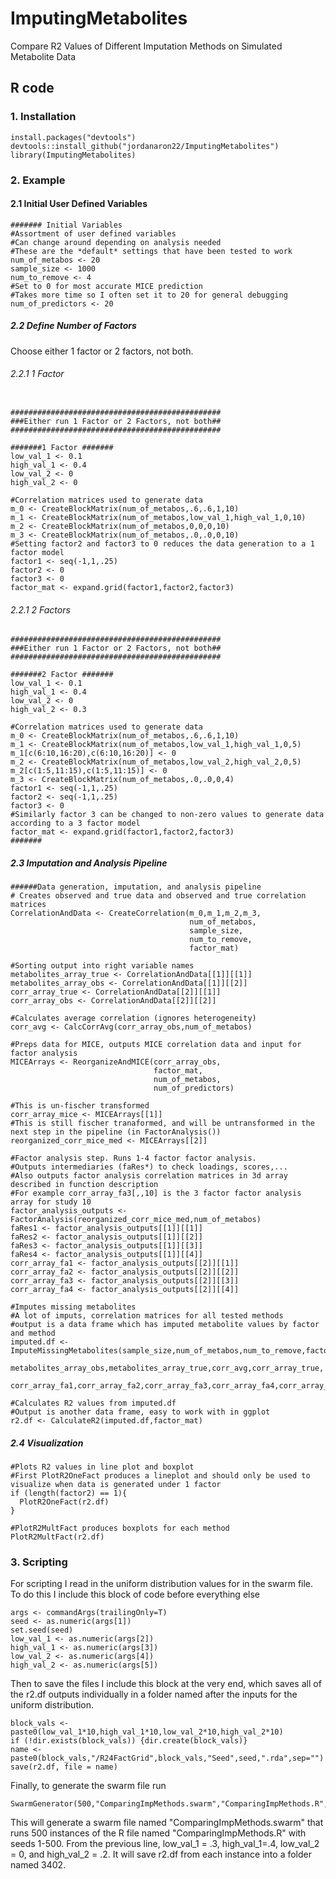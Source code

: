 # ImputingMetabolites
Compare R2 Values of Different Imputation Methods on Simulated Metabolite Data

## R code

### 1\. Installation 

```{r}
install.packages("devtools")
devtools::install_github("jordanaron22/ImputingMetabolites")
library(ImputingMetabolites)
```

### 2\. Example

#### 2.1 Initial User Defined Variables

```{r}
####### Initial Variables
#Assortment of user defined variables
#Can change around depending on analysis needed
#These are the *default* settings that have been tested to work
num_of_metabos <- 20
sample_size <- 1000
num_to_remove <- 4
#Set to 0 for most accurate MICE prediction
#Takes more time so I often set it to 20 for general debugging
num_of_predictors <- 20

```

##### 2.2 Define Number of Factors

Choose either 1 factor or 2 factors, not both.

###### 2.2.1 1 Factor

```{r}

###############################################
###Either run 1 Factor or 2 Factors, not both##
###############################################

#######1 Factor #######
low_val_1 <- 0.1
high_val_1 <- 0.4
low_val_2 <- 0
high_val_2 <- 0

#Correlation matrices used to generate data
m_0 <- CreateBlockMatrix(num_of_metabos,.6,.6,1,10)
m_1 <- CreateBlockMatrix(num_of_metabos,low_val_1,high_val_1,0,10)
m_2 <- CreateBlockMatrix(num_of_metabos,0,0,0,10)
m_3 <- CreateBlockMatrix(num_of_metabos,.0,.0,0,10)
#Setting factor2 and factor3 to 0 reduces the data generation to a 1 factor model
factor1 <- seq(-1,1,.25)
factor2 <- 0
factor3 <- 0
factor_mat <- expand.grid(factor1,factor2,factor3)
```

###### 2.2.1 2 Factors

```{r}
###############################################
###Either run 1 Factor or 2 Factors, not both##
###############################################

#######2 Factor #######
low_val_1 <- 0.1
high_val_1 <- 0.4
low_val_2 <- 0
high_val_2 <- 0.3

#Correlation matrices used to generate data
m_0 <- CreateBlockMatrix(num_of_metabos,.6,.6,1,10)
m_1 <- CreateBlockMatrix(num_of_metabos,low_val_1,high_val_1,0,5)
m_1[c(6:10,16:20),c(6:10,16:20)] <- 0
m_2 <- CreateBlockMatrix(num_of_metabos,low_val_2,high_val_2,0,5)
m_2[c(1:5,11:15),c(1:5,11:15)] <- 0
m_3 <- CreateBlockMatrix(num_of_metabos,.0,.0,0,4)
factor1 <- seq(-1,1,.25)
factor2 <- seq(-1,1,.25)
factor3 <- 0
#Similarly factor 3 can be changed to non-zero values to generate data according to a 3 factor model
factor_mat <- expand.grid(factor1,factor2,factor3)
#######
```

##### 2.3 Imputation and Analysis Pipeline

```{r}
######Data generation, imputation, and analysis pipeline
# Creates observed and true data and observed and true correlation matrices
CorrelationAndData <- CreateCorrelation(m_0,m_1,m_2,m_3,
                                        num_of_metabos,
                                        sample_size,
                                        num_to_remove,
                                        factor_mat)

#Sorting output into right variable names
metabolites_array_true <- CorrelationAndData[[1]][[1]]
metabolites_array_obs <- CorrelationAndData[[1]][[2]]
corr_array_true <- CorrelationAndData[[2]][[1]]
corr_array_obs <- CorrelationAndData[[2]][[2]]

#Calculates average correlation (ignores heterogeneity)
corr_avg <- CalcCorrAvg(corr_array_obs,num_of_metabos)

#Preps data for MICE, outputs MICE correlation data and input for factor analysis
MICEArrays <- ReorganizeAndMICE(corr_array_obs,
                                factor_mat,
                                num_of_metabos,
                                num_of_predictors)

#This is un-fischer transformed
corr_array_mice <- MICEArrays[[1]]
#This is still fischer tranaformed, and will be untransformed in the next step in the pipeline (in FactorAnalysis())
reorganized_corr_mice_med <- MICEArrays[[2]]

#Factor analysis step. Runs 1-4 factor factor analysis.
#Outputs intermediaries (faRes*) to check loadings, scores,...
#Also outputs factor analysis correlation matrices in 3d array described in function description
#For example corr_array_fa3[,,10] is the 3 factor factor analysis array for study 10
factor_analysis_outputs <- FactorAnalysis(reorganized_corr_mice_med,num_of_metabos)
faRes1 <- factor_analysis_outputs[[1]][[1]]
faRes2 <- factor_analysis_outputs[[1]][[2]]
faRes3 <- factor_analysis_outputs[[1]][[3]]
faRes4 <- factor_analysis_outputs[[1]][[4]]
corr_array_fa1 <- factor_analysis_outputs[[2]][[1]]
corr_array_fa2 <- factor_analysis_outputs[[2]][[2]]
corr_array_fa3 <- factor_analysis_outputs[[2]][[3]]
corr_array_fa4 <- factor_analysis_outputs[[2]][[4]]

#Imputes missing metabolites
#A lot of imputs, correlation matrices for all tested methods
#output is a data frame which has imputed metabolite values by factor and method
imputed.df <- ImputeMissingMetabolites(sample_size,num_of_metabos,num_to_remove,factor_mat,
                                       metabolites_array_obs,metabolites_array_true,corr_avg,corr_array_true,
                                       corr_array_fa1,corr_array_fa2,corr_array_fa3,corr_array_fa4,corr_array_mice)

#Calculates R2 values from imputed.df
#Output is another data frame, easy to work with in ggplot
r2.df <- CalculateR2(imputed.df,factor_mat)
```


##### 2.4 Visualization

```{r}
#Plots R2 values in line plot and boxplot
#First PlotR2OneFact produces a lineplot and should only be used to visualize when data is generated under 1 factor
if (length(factor2) == 1){
  PlotR2OneFact(r2.df)
}

#PlotR2MultFact produces boxplots for each method
PlotR2MultFact(r2.df)

```

### 3\. Scripting 

For scripting I read in the uniform distribution values for in the swarm file. To do this I include this block of code before everything else 

```{r}
args <- commandArgs(trailingOnly=T)
seed <- as.numeric(args[1])
set.seed(seed)
low_val_1 <- as.numeric(args[2])
high_val_1 <- as.numeric(args[3])
low_val_2 <- as.numeric(args[4])
high_val_2 <- as.numeric(args[5])
```

Then to save the files I include this block at the very end, which saves all of the r2.df outputs individually in a folder named after the inputs for the uniform distribution.

```{r}
block_vals <- paste0(low_val_1*10,high_val_1*10,low_val_2*10,high_val_2*10)
if (!dir.exists(block_vals)) {dir.create(block_vals)}
name <- paste0(block_vals,"/R24FactGrid",block_vals,"Seed",seed,".rda",sep="")
save(r2.df, file = name)
```

Finally, to generate the swarm file run 

```{r}
SwarmGenerator(500,"ComparingImpMethods.swarm","ComparingImpMethods.R",.3,.4,0,.2)
```

This will generate a swarm file named "ComparingImpMethods.swarm" that runs 500 instances of the R file named "ComparingImpMethods.R" with seeds 1-500. From the previous line, low_val_1 = .3, high_val_1=.4, low_val_2 = 0, and high_val_2 = .2. It will save r2.df from each instance into a folder named 3402.
